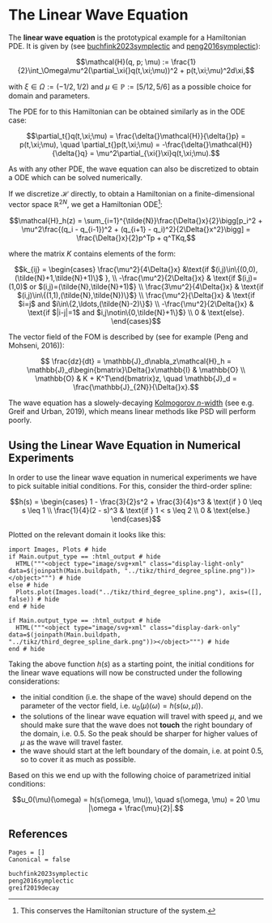 # The Linear Wave Equation

The **linear wave equation** is the prototypical example for a Hamiltonian PDE. It is given by (see [buchfink2023symplectic](@cite) and [peng2016symplectic](@cite)): 
```math
\mathcal{H}(q, p; \mu) := \frac{1}{2}\int_\Omega\mu^2(\partial_\xi{}q(t,\xi;\mu))^2 + p(t,\xi;\mu)^2d\xi,
```
with $\xi\in\Omega:=(-1/2,1/2)$ and $\mu\in\mathbb{P}:=[5/12,5/6]$ as a possible choice for domain and parameters. 

The PDE for to this Hamiltonian can be obtained similarly as in the ODE case:

```math
\partial_t{}q(t,\xi;\mu) = \frac{\delta{}\mathcal{H}}{\delta{}p} = p(t,\xi;\mu), \quad \partial_t{}p(t,\xi;\mu) = -\frac{\delta{}\mathcal{H}}{\delta{}q} = \mu^2\partial_{\xi{}\xi}q(t,\xi;\mu).
```

As with any other PDE, the wave equation can also be discretized to obtain a ODE which can be solved numerically.

If we discretize $\mathcal{H}$ directly, to obtain a Hamiltonian on a finite-dimensional vector space $\mathbb{R}^{2N}$, we get a Hamiltonian ODE[^1]:

[^1]: This conserves the Hamiltonian structure of the system.

```math
\mathcal{H}_h(z) = \sum_{i=1}^{\tilde{N}}\frac{\Delta{}x}{2}\bigg[p_i^2 + \mu^2\frac{(q_i - q_{i-1})^2 + (q_{i+1} - q_i)^2}{2\Delta{}x^2}\bigg] = \frac{\Delta{}x}{2}p^Tp + q^TKq,
```

where the matrix $K$ contains elements of the form: 

```math
k_{ij} = \begin{cases}  \frac{\mu^2}{4\Delta{}x} &\text{if $(i,j)\in\{(0,0),(\tilde{N}+1,\tilde{N}+1)\}$ }, \\
    -\frac{\mu^2}{2\Delta{}x} & \text{if $(i,j)=(1,0)$ or $(i,j)=(\tilde{N},\tilde{N}+1)$} \\
    \frac{3\mu^2}{4\Delta{}x} & \text{if $(i,j)\in\{(1,1),(\tilde{N},\tilde{N})\}$} \\
    \frac{\mu^2}{\Delta{}x} & \text{if $i=j$ and $i\in\{2,\ldots,(\tilde{N}-2)\}$} \\ 
    -\frac{\mu^2}{2\Delta{}x} & \text{if $|i-j|=1$ and $i,j\notin\{0,\tilde{N}+1\}$} \\
                        0 & \text{else}.
                        \end{cases}
```

The vector field of the FOM is described by (see for example (Peng and Mohseni, 2016)):

```math
  \frac{dz}{dt} = \mathbb{J}_d\nabla_z\mathcal{H}_h = \mathbb{J}_d\begin{bmatrix}\Delta{}x\mathbb{I}  & \mathbb{O} \\ \mathbb{O} & K + K^T\end{bmatrix}z, \quad \mathbb{J}_d = \frac{\mathbb{J}_{2N}}{\Delta{}x}.
```

The wave equation has a slowely-decaying [Kolmogorov $n$-width](../reduced_order_modeling/kolmogorov_n_width.md) (see e.g. Greif and Urban, 2019), which means linear methods like PSD will perform poorly.

## Using the Linear Wave Equation in Numerical Experiments 

In order to use the linear wave equation in numerical experiments we have to pick suitable initial conditions. For this, consider the third-order spline: 

```math
h(s)  = \begin{cases}
        1 - \frac{3}{2}s^2 + \frac{3}{4}s^3 & \text{if } 0 \leq s \leq 1 \\ 
        \frac{1}{4}(2 - s)^3 & \text{if } 1 < s \leq 2 \\ 
        0 & \text{else.} 
\end{cases}
```

Plotted on the relevant domain it looks like this: 

```@example
import Images, Plots # hide
if Main.output_type == :html_output # hide
  HTML("""<object type="image/svg+xml" class="display-light-only" data=$(joinpath(Main.buildpath, "../tikz/third_degree_spline.png"))></object>""") # hide
else # hide
  Plots.plot(Images.load("../tikz/third_degree_spline.png"), axis=([], false)) # hide
end # hide
```

```@example
if Main.output_type == :html_output # hide 
  HTML("""<object type="image/svg+xml" class="display-dark-only" data=$(joinpath(Main.buildpath, "../tikz/third_degree_spline_dark.png"))></object>""") # hide
end # hide
```


Taking the above function $h(s)$ as a starting point, the initial conditions for the linear wave equations will now be constructed under the following considerations: 
- the initial condition (i.e. the shape of the wave) should depend on the parameter of the vector field, i.e. $u_0(\mu)(\omega) = h(s(\omega, \mu))$.
- the solutions of the linear wave equation will travel with speed $\mu$, and we should make sure that the wave does not **touch** the right boundary of the domain, i.e. 0.5. So the peak should be sharper for higher values of $\mu$ as the wave will travel faster.
- the wave should start at the left boundary of the domain, i.e. at point 0.5, so to cover it as much as possible. 

Based on this we end up with the following choice of parametrized initial conditions: 

```math 
u_0(\mu)(\omega) = h(s(\omega, \mu)), \quad s(\omega, \mu) =  20 \mu  |\omega + \frac{\mu}{2}|.
```

## References 
```@bibliography
Pages = []
Canonical = false

buchfink2023symplectic
peng2016symplectic
greif2019decay
```